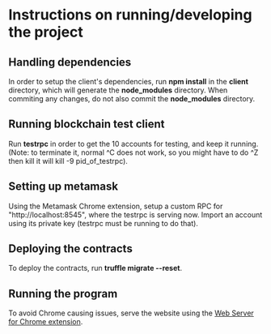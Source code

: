 # Instructions on running/developing the project

## Handling dependencies
In order to setup the client's dependencies, run **npm install** in the **client** directory, which will generate the **node_modules** directory. When commiting any changes, do not also commit the **node_modules** directory.

## Running blockchain test client
Run **testrpc** in order to get the 10 accounts for testing, and keep it running. (Note: to terminate it, normal ^C does not work, so you might have to do ^Z then kill it will kill -9 pid_of_testrpc).


## Setting up metamask
Using the Metamask Chrome extension, setup a custom RPC for "http://localhost:8545", where the testrpc is serving now. Import an account using its private key (testrpc must be running to do that).


## Deploying the contracts
To deploy the contracts, run **truffle migrate --reset**.

## Running the program
To avoid Chrome causing issues, serve the website using the [Web Server for Chrome extension](https://chrome.google.com/webstore/detail/web-server-for-chrome/ofhbbkphhbklhfoeikjpcbhemlocgigb?hl=en).